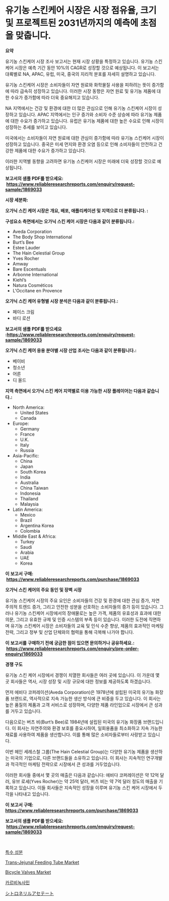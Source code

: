 <p><h1>유기농 스킨케어 시장은 시장 점유율, 크기 및 프로젝트된 2031년까지의 예측에 초점을 맞춥니다.</h1></p><p><strong>요약</strong></p>
<p><p>유기농 스킨케어 시장 조사 보고서는 현재 시장 상황을 특정하고 있습니다. 유기농 스킨케어 시장은 예측 기간 동안 10%의 CAGR로 성장할 것으로 예상됩니다. 이 보고서는 대륙별로 NA, APAC, 유럽, 미국, 중국의 지리적 분포를 자세히 설명하고 있습니다. </p><p>유기농 스킨케어 시장은 소비자들이 자연 원료와 화학물질 사용을 피하려는 뜻이 증가함에 따라 급속히 성장하고 있습니다. 이러한 시장 동향은 자연 원료 및 유기농 제품에 대한 수요가 증가함에 따라 더욱 중요해지고 있습니다.</p><p>NA 지역에서는 건강 및 환경에 대한 더 많은 관심으로 인해 유기농 스킨케어 시장이 성장하고 있습니다. APAC 지역에서는 인구 증가와 소비자 수준 상승에 따라 유기농 제품에 대한 수요가 증가하고 있습니다. 유럽은 유기농 제품에 대한 높은 수요로 인해 시장이 성장하는 추세를 보이고 있습니다. </p><p>미국에서는 소비자들이 자연 원료에 대한 관심이 증가함에 따라 유기농 스킨케어 시장이 성장하고 있습니다. 중국은 미세 먼지와 환경 오염 등으로 인해 소비자들이 안전하고 건강한 제품에 대한 수요가 증가하고 있습니다.</p><p>이러한 지역별 동향을 고려하면 유기농 스킨케어 시장은 미래에 더욱 성장할 것으로 예상됩니다.</p></p>
<p><strong>보고서의 샘플 PDF를 받으세요: &nbsp;<a href="https://www.reliableresearchreports.com/enquiry/request-sample/1869033">https://www.reliableresearchreports.com/enquiry/request-sample/1869033</a></strong></p>
<p><strong>시장 세분화:</strong></p>
<p><strong> 오가닉 스킨 케어 시장은 개요, 배포, 애플리케이션 및 지역으로 더 분류됩니다. :</strong></p>
<p><strong>구성요소 측면에서는 오가닉 스킨 케어 시장은 다음과 같이 분류됩니다.:</strong></p>
<p><ul><li>Aveda Corporation</li><li>The Body Shop International</li><li>Burt’s Bee</li><li>Estee Lauder</li><li>The Hain Celestial Group</li><li>Yves Rocher</li><li>Amway</li><li>Bare Escentuals</li><li>Arbonne International</li><li>Kiehl’s</li><li>Natura Cosméticos</li><li>L'Occitane en Provence</li></ul></p>
<p><strong> 오가닉 스킨 케어 유형별 시장 분석은 다음과 같이 분류됩니다.:</strong></p>
<p><ul><li>페이스 크림</li><li>바디 로션</li></ul></p>
<p><strong>보고서의 샘플 PDF를 받으세요 :<a href="https://www.reliableresearchreports.com/enquiry/request-sample/1869033">https://www.reliableresearchreports.com/enquiry/request-sample/1869033</a></strong></p>
<p><strong> 오가닉 스킨 케어 응용 분야별 시장 산업 조사는 다음과 같이 분류됩니다.:</strong></p>
<p><ul><li>베이비</li><li>청소년</li><li>어른</li><li>디 올드</li></ul></p>
<p><strong>지역 측면에서 오가닉 스킨 케어 지역별로 이용 가능한 시장 플레이어는 다음과 같습니다.:</strong></p>
<p><ul>
    <li>
        North America:
        <ul>
            <li>United States</li>
            <li>Canada</li>
        </ul>
    </li>
    <li>
        Europe:
        <ul>
            <li>Germany</li>
            <li>France</li>
            <li>U.K.</li>
            <li>Italy</li>
            <li>Russia</li>
        </ul>
    </li>
    <li>
        Asia-Pacific:
        <ul>
            <li>China</li>
            <li>Japan</li>
            <li>South Korea</li>
            <li>India</li>
            <li>Australia</li>
            <li>China Taiwan</li>
            <li>Indonesia</li>
            <li>Thailand</li>
            <li>Malaysia</li>
        </ul>
    </li>
    <li>
        Latin America:
        <ul>
            <li>Mexico</li>
            <li>Brazil</li>
            <li>Argentina Korea</li>
            <li>Colombia</li>
        </ul>
    </li>
    <li>
        Middle East & Africa:
        <ul>
            <li>Turkey</li>
            <li>Saudi</li>
            <li>Arabia</li>
            <li>UAE</li>
            <li>Korea</li>
        </ul>
    </li>
    </ul></p>
<p><strong>이 보고서 구매: &nbsp;<a href="https://www.reliableresearchreports.com/purchase/1869033">https://www.reliableresearchreports.com/purchase/1869033</a></strong></p>
<p><strong>오가닉 스킨 케어의 주요 동인 및 장벽 시장</strong></p>
<p><p>유기농 스킨케어 시장의 주요 요인은 소비자들의 건강 및 환경에 대한 관심 증가, 자연 주의적 트렌드 증가, 그리고 안전한 성분을 선호하는 소비자들의 증가 등이 있습니다. 그러나 유기농 스킨케어 시장에서의 장애물로는 높은 가격, 제품의 유효성과 효과에 대한 의문, 그리고 유효한 규제 및 인증 시스템의 부족 등이 있습니다. 이러한 도전에 직면하며 유기농 스킨케어 시장은 소비자들의 교육 및 인식 수준 향상, 제품의 효과적인 마케팅 전략, 그리고 정부 및 산업 단체와의 협력을 통해 극복해 나가야 합니다.</p></p>
<p><strong>이 보고서를 구매하기 전에 궁금한 점이 있으면 문의하거나 공유하세요.: &nbsp;<a href="https://www.reliableresearchreports.com/enquiry/pre-order-enquiry/1869033">https://www.reliableresearchreports.com/enquiry/pre-order-enquiry/1869033</a></strong></p>
<p><strong>경쟁 구도</strong></p>
<p><p>유기농 스킨 케어 시장에서 경쟁이 치열한 회사들은 여러 곳에 있습니다. 이 가운데 몇 곳 회사들은 역사, 시장 성장 및 시장 규모에 대한 정보를 제공하도록 하겠습니다.</p><p>먼저 에비다 코퍼레이션(Aveda Corporation)은 1978년에 설립된 미국의 유기농 화장품 브랜드로, 역사적으로 지속 가능한 생산 방식에 큰 비중을 두고 있습니다. 이 회사는 높은 품질의 제품과 고객 서비스로 성장하며, 다양한 제품 라인업으로 시장에서 큰 성과를 거두고 있습니다.</p><p>다음으로는 버츠 비(Burt’s Bee)로 1984년에 설립된 미국의 유기농 화장품 브랜드입니다. 이 회사는 자연주의와 환경 보호를 중요시하여, 일회용품을 최소화하고 지속 가능한 재료를 사용하여 제품을 생산합니다. 이를 통해 많은 소비자들로부터 사랑받고 있습니다.</p><p>이번 헤인 세레스철 그룹(The Hain Celestial Group)는 다양한 유기농 제품을 생산하는 미국의 기업으로, 다른 브랜드들을 소유하고 있습니다. 이 회사는 지속적인 연구개발과 적극적인 마케팅 전략으로 시장에서 큰 성과를 거두었습니다.</p><p>이러한 회사들 중에서 몇 곳의 매출은 다음과 같습니다: 에비다 코퍼레이션은 약 12억 달러, 유브 로셰(Yves Rocher)는 약 25억 달러, 버츠 비는 약 7억 달러 정도의 매출을 기록하고 있습니다. 이들 회사들은 지속적인 성장을 이루며 유기농 스킨 케어 시장에서 두각을 나타내고 있습니다.</p></p>
<p><strong>이 보고서 구매: &nbsp; <a href="https://www.reliableresearchreports.com/purchase/1869033">https://www.reliableresearchreports.com/purchase/1869033</a></strong></p>
<p><strong>보고서의 샘플 PDF를 받으세요: &nbsp;<a href="https://www.reliableresearchreports.com/enquiry/request-sample/1869033">https://www.reliableresearchreports.com/enquiry/request-sample/1869033</a></strong><strong></strong></p>
<p>&nbsp;</p>
<p><p><a href="https://github.com/lkwggful07722/Market-Research-Report-List-1/blob/main/39895923104.md">특수 성분</a></p><p><a href="https://issuu.com/reportprime-2/docs/trans-jejunal-feeding-tube-market-size-2030.pptx">Trans-Jejunal Feeding Tube Market</a></p><p><a href="https://github.com/irfadac/Market-Research-Report-List-2/blob/main/bicycle-valves-market.md">Bicycle Valves Market</a></p><p><a href="https://medium.com/@greggibson7876/%EC%B9%B4%EB%A5%B4%EB%B9%84%EB%85%B9%EC%82%AC%EB%AF%BC-%EC%8B%9C%EC%9E%A5%EC%9D%80-%EC%8B%9C%EC%9E%A5-%EC%A0%90%EC%9C%A0%EC%9C%A8-%ED%81%AC%EA%B8%B0-%EB%B0%8F-2031%EB%85%84%EA%B9%8C%EC%A7%80-%EC%98%88%EC%83%81%EB%90%9C-%EC%98%88%EC%B8%A1%EC%97%90-%EC%B4%88%EC%A0%90%EC%9D%84-%EB%A7%9E%EC%B6%94%EA%B3%A0-%EC%9E%88%EC%8A%B5%EB%8B%88%EB%8B%A4-ab04e051fbf5">카르비녹사민</a></p><p><a href="https://github.com/ycmtqqhvk3273/Market-Research-Report-List-1/blob/main/20345153561.md">シトロネリルアセテート</a></p></p>